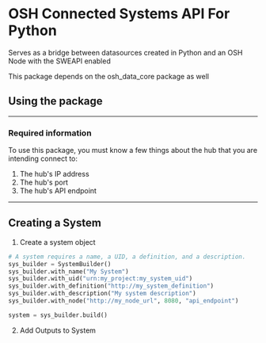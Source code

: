 # OSH Connected Systems API For Python
Serves as a bridge between datasources created in Python and an OSH Node with the SWEAPI enabled

This package depends on the osh_data_core package as well 

## Using the package

---

### Required information
To use this package, you must know a few things about the hub that you are intending connect to:
1. The hub's IP address
2. The hub's port
3. The hub's API endpoint

---

## Creating a System
1. Create a system object   
```python 
# A system requires a name, a UID, a definition, and a description.
sys_builder = SystemBuilder()
sys_builder.with_name("My System")
sys_builder.with_uid("urn:my_project:my_system_uid")
sys_builder.with_definition("http://my_system_definition")
sys_builder.with_description("My system description")
sys_builder.with_node("http://my_node_url", 8080, "api_endpoint")

system = sys_builder.build()
```

2. Add Outputs to System
```python

```